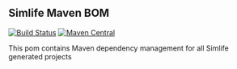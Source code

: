 Simlife Maven BOM
------------------

[![Build Status][travis-image]][travis-url] [![Maven Central](https://maven-badges.herokuapp.com/maven-central/io.github.simlife/simlife-dependencies/badge.svg)](https://maven-badges.herokuapp.com/maven-central/io.github.simlife/simlife-dependencies)

This pom contains Maven dependency management for all Simlife generated projects


[travis-image]: https://travis-ci.org/simlife/simlife-dependencies.svg?branch=master
[travis-url]: https://travis-ci.org/simlife/simlife-dependencies
